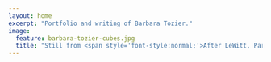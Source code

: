 ```yaml
---
layout: home
excerpt: "Portfolio and writing of Barbara Tozier."
image:
  feature: barbara-tozier-cubes.jpg
  title: "Still from <span style='font-style:normal;'>After LeWitt, Part 1: Diverse</span>, from <a href='/after-lewitt/'>this post</a>."
---
```

